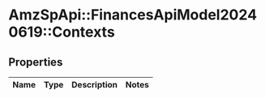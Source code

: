 # AmzSpApi::FinancesApiModel20240619::Contexts

## Properties
Name | Type | Description | Notes
------------ | ------------- | ------------- | -------------

